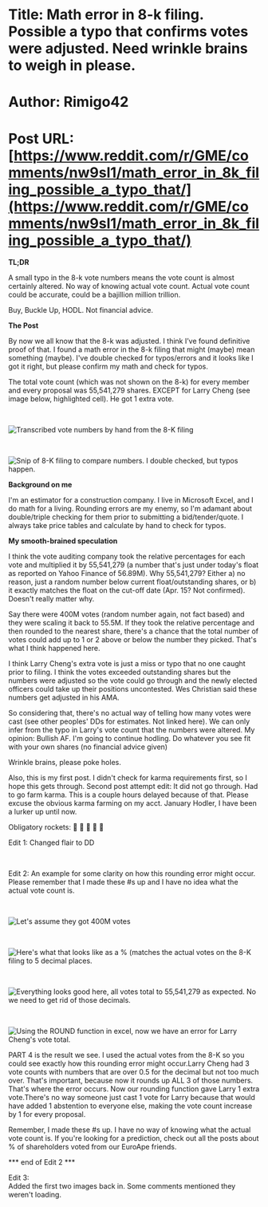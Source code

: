 # Title: Math error in 8-k filing. Possible a typo that confirms votes were adjusted. Need wrinkle brains to weigh in please.
# Author: Rimigo42
# Post URL: [https://www.reddit.com/r/GME/comments/nw9sl1/math_error_in_8k_filing_possible_a_typo_that/](https://www.reddit.com/r/GME/comments/nw9sl1/math_error_in_8k_filing_possible_a_typo_that/)


**TL;DR**

A small typo in the 8-k vote numbers means the vote count is almost certainly altered. No way of knowing actual vote count. Actual vote count could be accurate, could be a bajillion million trillion.

Buy, Buckle Up, HODL. Not financial advice.

**The Post**

By now we all know that the 8-k was adjusted. I think I’ve found definitive proof of that. I found a math error in the 8-k filing that might (maybe) mean something (maybe). I've double checked for typos/errors and it looks like I got it right, but please confirm my math and check for typos.

The total vote count (which was not shown on the 8-k) for every member and every proposal was 55,541,279 shares. EXCEPT for Larry Cheng (see image below, highlighted cell). He got 1 extra vote.

&#x200B;

![Transcribed vote numbers by hand from the 8-K filing](https://preview.redd.it/to7f8iev4g471.png?width=575&format=png&auto=webp&s=192fbfee21a26e7aa642599380c62606f3bcc631)

&#x200B;

![Snip of 8-K filing to compare numbers. I double checked, but typos happen.](https://preview.redd.it/a3k87myx4g471.png?width=624&format=png&auto=webp&s=f264665948ad4fec7c207772ebce71018285ea11)

**Background on me**

I'm an estimator for a construction company. I live in Microsoft Excel, and I do math for a living. Rounding errors are my enemy, so I'm adamant about double/triple checking for them prior to submitting a bid/tender/quote. I always take price tables and calculate by hand to check for typos.

**My smooth-brained speculation**

I think the vote auditing company took the relative percentages for each vote and multiplied it by 55,541,279 (a number that's just under today's float as reported on Yahoo Finance of 56.89M). Why 55,541,279? Either a) no reason, just a random number below current float/outstanding shares, or b) it exactly matches the float on the cut-off date (Apr. 15? Not confirmed). Doesn't really matter why.

Say there were 400M votes (random number again, not fact based) and they were scaling it back to 55.5M. If they took the relative percentage and then rounded to the nearest share, there's a chance that the total number of votes could add up to 1 or 2 above or below the number they picked. That's what I think happened here.

I think Larry Cheng's extra vote is just a miss or typo that no one caught prior to filing. I think the votes exceeded outstanding shares but the numbers were adjusted so the vote could go through and the newly elected officers could take up their positions uncontested. Wes Christian said these numbers get adjusted in his AMA.

So considering that, there's no actual way of telling how many votes were cast (see other peoples' DDs for estimates. Not linked here). We can only infer from the typo in Larry's vote count that the numbers were altered. My opinion: Bullish AF. I'm going to continue hodling. Do whatever you see fit with your own shares (no financial advice given)

Wrinkle brains, please poke holes.

Also, this is my first post. I didn't check for karma requirements first, so I hope this gets through. Second post attempt edit: It did not go through. Had to go farm karma. This is a couple hours delayed because of that. Please excuse the obvious karma farming on my acct. January Hodler, I have been a lurker up until now.

Obligatory rockets: **🚀** **🚀** **🚀** **🚀** **🚀**

Edit 1: Changed flair to DD

&#x200B;

Edit 2: An example for some clarity on how this rounding error might occur. Please remember that I made these #s up and I have no idea what the actual vote count is.

&#x200B;

![Let's assume they got 400M votes](https://preview.redd.it/b08m0wjwdd471.png?width=635&format=png&auto=webp&s=f6e616683a9657dcf8f7fb6057773c52f4133e10)

&#x200B;

![Here's what that looks like as a &#37; \(matches the actual votes on the 8-K filing to 5 decimal places.](https://preview.redd.it/i64d3nnzdd471.png?width=637&format=png&auto=webp&s=8d2217cfeaeda8365d124964871dae4797b8b8fd)

&#x200B;

![Everything looks good here, all votes total to 55,541,279 as expected. No we need to get  rid of those decimals.](https://preview.redd.it/ayv4h1u5ed471.png?width=636&format=png&auto=webp&s=8fbc28cda7a77b8f6a7e63a65cd0e8d33f7f1b28)

&#x200B;

![Using the ROUND function in excel, now we have an error for Larry Cheng's vote total.](https://preview.redd.it/b3edwwoaed471.png?width=636&format=png&auto=webp&s=8529b61672f3da92f11c2b898584b7865490d6aa)

PART 4 is the result we see. I used the actual votes from the 8-K so you could see exactly how this rounding error might occur.Larry Cheng had 3 vote counts with numbers that are over 0.5 for the decimal but not too much over. That's important, because now it rounds up ALL 3 of those numbers. That's where the error occurs. Now our rounding function gave Larry 1 extra vote.There's no way someone just cast 1 vote for Larry because that would have added 1 abstention to everyone else, making the vote count increase by 1 for every proposal.

Remember, I made these #s up. I have no way of knowing what the actual vote count is. If you're looking for a prediction, check out all the posts about % of shareholders voted from our EuroApe friends.

\*\*\* end of Edit 2 \*\*\*

Edit 3:  
Added the first two images back in. Some comments mentioned they weren't loading.